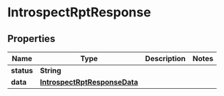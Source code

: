 
# IntrospectRptResponse

## Properties
Name | Type | Description | Notes
------------ | ------------- | ------------- | -------------
**status** | **String** |  | 
**data** | [**IntrospectRptResponseData**](IntrospectRptResponseData.md) |  | 



